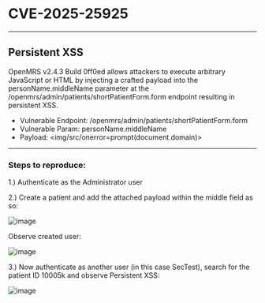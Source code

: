 # CVE-2025-25925

---

## Persistent XSS


OpenMRS v2.4.3 Build 0ff0ed allows attackers to execute arbitrary JavaScript or HTML by injecting a crafted payload into the personName.middleName parameter at the /openmrs/admin/patients/shortPatientForm.form endpoint resulting in persistent XSS.

* Vulnerable Endpoint: /openmrs/admin/patients/shortPatientForm.form
* Vulnerable Param: personName.middleName
* Payload: <img/src/onerror=prompt(document.domain)>

---

### Steps to reproduce:

1.)	Authenticate as the Administrator user

2.)	Create a patient and add the attached payload within the middle field as so:

![image](https://github.com/user-attachments/assets/7c24d932-567b-464f-b022-b355fe062665)


Observe created user:

![image](https://github.com/user-attachments/assets/773231f1-207a-4ea9-a0c2-784ca23151c7)


3.) Now authenticate as another user (in this case SecTest), search for the patient ID 10005k and observe Persistent XSS:

![image](https://github.com/user-attachments/assets/1306113d-057a-4d48-a6a1-f908a9db5e48)

